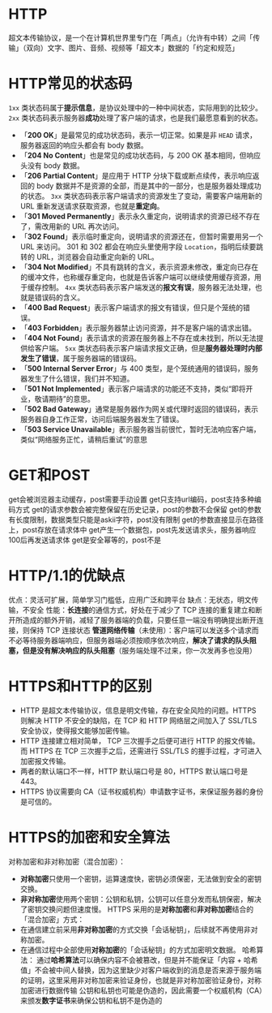 # HTTP
超文本传输协议，是一个在计算机世界里专门在「两点」（允许有中转）之间「传输」（双向）文字、图片、音频、视频等「超文本」数据的「约定和规范」
# HTTP常见的状态码
`1xx` 类状态码属于**提示信息**，是协议处理中的一种中间状态，实际用到的比较少。
`2xx` 类状态码表示服务器**成功**处理了客户端的请求，也是我们最愿意看到的状态。
- 「**200 OK**」是最常见的成功状态码，表示一切正常。如果是非 `HEAD` 请求，服务器返回的响应头都会有 body 数据。
- 「**204 No Content**」也是常见的成功状态码，与 200 OK 基本相同，但响应头没有 body 数据。
- 「**206 Partial Content**」是应用于 HTTP 分块下载或断点续传，表示响应返回的 body 数据并不是资源的全部，而是其中的一部分，也是服务器处理成功的状态。
`3xx` 类状态码表示客户端请求的资源发生了变动，需要客户端用新的 URL 重新发送请求获取资源，也就是**重定向**。
- 「**301 Moved Permanently**」表示永久重定向，说明请求的资源已经不存在了，需改用新的 URL 再次访问。
- 「**302 Found**」表示临时重定向，说明请求的资源还在，但暂时需要用另一个 URL 来访问。
301 和 302 都会在响应头里使用字段 `Location`，指明后续要跳转的 URL，浏览器会自动重定向新的 URL。
- 「**304 Not Modified**」不具有跳转的含义，表示资源未修改，重定向已存在的缓冲文件，也称缓存重定向，也就是告诉客户端可以继续使用缓存资源，用于缓存控制。
`4xx` 类状态码表示客户端发送的**报文有误**，服务器无法处理，也就是错误码的含义。
- 「**400 Bad Request**」表示客户端请求的报文有错误，但只是个笼统的错误。
- 「**403 Forbidden**」表示服务器禁止访问资源，并不是客户端的请求出错。
- 「**404 Not Found**」表示请求的资源在服务器上不存在或未找到，所以无法提供给客户端。
`5xx` 类状态码表示客户端请求报文正确，但是**服务器处理时内部发生了错误**，属于服务器端的错误码。
- 「**500 Internal Server Error**」与 400 类型，是个笼统通用的错误码，服务器发生了什么错误，我们并不知道。 
- 「**501 Not Implemented**」表示客户端请求的功能还不支持，类似“即将开业，敬请期待”的意思。
- 「**502 Bad Gateway**」通常是服务器作为网关或代理时返回的错误码，表示服务器自身工作正常，访问后端服务器发生了错误。
- 「**503 Service Unavailable**」表示服务器当前很忙，暂时无法响应客户端，类似“网络服务正忙，请稍后重试”的意思
# GET和POST 
get会被浏览器主动缓存，post需要手动设置
get只支持url编码，post支持多种编码方式
get的请求参数会被完整保留在历史记录，post的参数不会保留
get的参数有长度限制，数据类型只能是askii字符，post没有限制
get的参数直接显示在路径上，post存放在请求体中
get产生一个数据包，post先发送请求头，服务器响应100后再发送请求体
get是安全幂等的，post不是
# HTTP/1.1的优缺点
优点：灵活可扩展，简单学习门槛低，应用广泛和跨平台
缺点：无状态，明文传输，不安全
性能：**长连接**的通信方式，好处在于减少了 TCP 连接的重复建立和断开所造成的额外开销，减轻了服务器端的负载，只要任意一端没有明确提出断开连接，则保持 TCP 连接状态
**管道网络传输**（未使用）：客户端可以发送多个请求而不必等待服务器端响应，但服务器端必须按顺序依次响应，**解决了请求的队头阻塞，但是没有解决响应的队头阻塞**（服务端处理不过来，你一次发再多也没用）
# HTTPS和HTTP的区别
- HTTP 是超文本传输协议，信息是明文传输，存在安全风险的问题。HTTPS 则解决 HTTP 不安全的缺陷，在 TCP 和 HTTP 网络层之间加入了 SSL/TLS 安全协议，使得报文能够加密传输。
- HTTP 连接建立相对简单， TCP 三次握手之后便可进行 HTTP 的报文传输。而 HTTPS 在 TCP 三次握手之后，还需进行 SSL/TLS 的握手过程，才可进入加密报文传输。
- 两者的默认端口不一样，HTTP 默认端口号是 80，HTTPS 默认端口号是 443。
- HTTPS 协议需要向 CA（证书权威机构）申请数字证书，来保证服务器的身份是可信的。
# HTTPS的加密和安全算法
对称加密和非对称加密（混合加密）：
- **对称加密**只使用一个密钥，运算速度快，密钥必须保密，无法做到安全的密钥交换。
- **非对称加密**使用两个密钥：公钥和私钥，公钥可以任意分发而私钥保密，解决了密钥交换问题但速度慢。
HTTPS 采用的是**对称加密**和**非对称加密**结合的「混合加密」方式：
- 在通信建立前采用**非对称加密**的方式交换「会话秘钥」，后续就不再使用非对称加密。
- 在通信过程中全部使用**对称加密**的「会话秘钥」的方式加密明文数据。
哈希算法：
通过**哈希算法**可以确保内容不会被篡改，但是并不能保证「内容 + 哈希值」不会被中间人替换，因为这里缺少对客户端收到的消息是否来源于服务端的证明，这里采用非对称加密来验证身份，也就是非对称加密验证身份，对称加密进行数据传输
公钥和私钥也可能是伪造的，因此需要一个权威机构（CA）来颁发**数字证书**来确保公钥和私钥不是伪造的